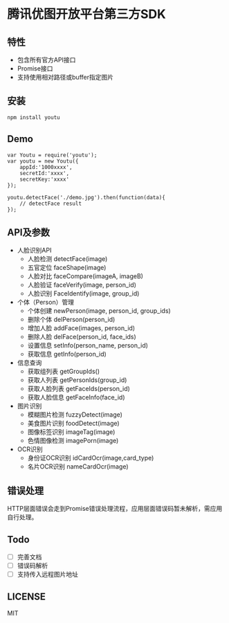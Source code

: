 # 腾讯优图开放平台第三方SDK

## 特性

- 包含所有官方API接口
- Promise接口
- 支持使用相对路径或buffer指定图片

## 安装

```sh
npm install youtu
```

## Demo

```
var Youtu = require('youtu');
var youtu = new Youtu({
	appId:'1000xxxx',
	secretId:'xxxx',
	secretKey:'xxxx'
});

youtu.detectFace('./demo.jpg').then(function(data){
	// detectFace result
});
```

## API及参数

- 人脸识别API
	- 人脸检测 detectFace(image)
	- 五官定位 faceShape(image)
	- 人脸对比 faceCompare(imageA, imageB)
	- 人脸验证 faceVerify(image, person_id)
	- 人脸识别 FaceIdentify(image, group_id)
- 个体（Person）管理
	- 个体创建 newPerson(image, person_id, group_ids)
	- 删除个体 delPerson(person_id)
	- 增加人脸 addFace(images, person_id)
	- 删除人脸 delFace(person_id, face_ids)
	- 设置信息 setInfo(person_name, person_id)
	- 获取信息 getInfo(person_id)
- 信息查询
	- 获取组列表 getGroupIds()
	- 获取人列表 getPersonIds(group_id)
	- 获取人脸列表 getFaceIds(person_id)
	- 获取人脸信息 getFaceInfo(face_id)
- 图片识别
	- 模糊图片检测 fuzzyDetect(image)
	- 美食图片识别 foodDetect(image)
	- 图像标签识别 imageTag(image)
	- 色情图像检测 imagePorn(image)
- OCR识别
	- 身份证OCR识别 idCardOcr(image,card_type)
	- 名片OCR识别 nameCardOcr(image)

## 错误处理

HTTP层面错误会走到Promise错误处理流程，应用层面错误码暂未解析，需应用自行处理。

## Todo

- [ ] 完善文档
- [ ] 错误码解析
- [ ] 支持传入远程图片地址

## LICENSE

MIT
